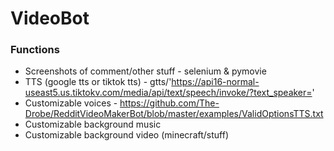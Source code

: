 # VideoBot

### Functions

* Screenshots of comment/other stuff - selenium & pymovie
* TTS (google tts or tiktok tts) - gtts/'https://api16-normal-useast5.us.tiktokv.com/media/api/text/speech/invoke/?text_speaker='
* Customizable voices - https://github.com/The-Drobe/RedditVideoMakerBot/blob/master/examples/ValidOptionsTTS.txt
* Customizable background music 
* Customizable background video (minecraft/stuff)